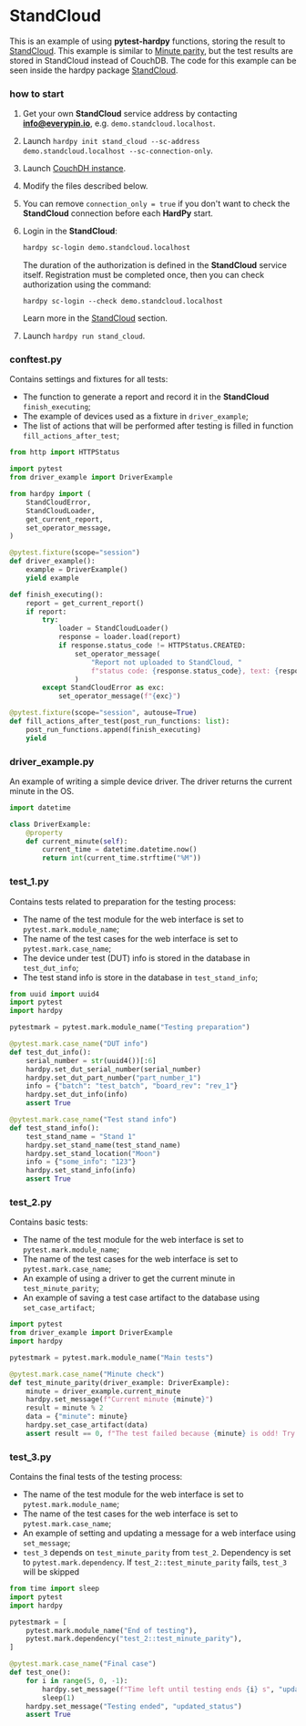 # StandCloud

This is an example of using **pytest-hardpy** functions, storing
the result to [StandCloud](./../documentation/stand_cloud.md).
This example is similar to [Minute parity](./minute_parity.md),
but the test results are stored in StandCloud instead of CouchDB.
The code for this example can be seen inside the hardpy package
[StandCloud](https://github.com/everypinio/hardpy/tree/main/examples/stand_cloud).


### how to start

1. Get your own **StandCloud** service address by contacting **info@everypin.io**, e.g. `demo.standcloud.localhost`.
2. Launch `hardpy init stand_cloud --sc-address demo.standcloud.localhost --sc-connection-only`.
3. Launch [CouchDH instance](../documentation/database.md#couchdb-instance).
4. Modify the files described below.
5. You can remove `connection_only = true` if you don't want to check the
    **StandCloud** connection before each **HardPy** start.
6. Login in the **StandCloud**:

    ```bash
    hardpy sc-login demo.standcloud.localhost
    ```

    The duration of the authorization is defined in the **StandCloud** service itself.
    Registration must be completed once, then you can check authorization
    using the command:

    ```
    hardpy sc-login --check demo.standcloud.localhost
    ```

    Learn more in the [StandCloud](./../documentation/stand_cloud.md) section.


7. Launch `hardpy run stand_cloud`.

### conftest.py

Contains settings and fixtures for all tests:

- The function to generate a report and record it in the **StandCloud** `finish_executing`;
- The example of devices used as a fixture in `driver_example`;
- The list of actions that will be performed after testing is filled in function `fill_actions_after_test`;

```python
from http import HTTPStatus

import pytest
from driver_example import DriverExample

from hardpy import (
    StandCloudError,
    StandCloudLoader,
    get_current_report,
    set_operator_message,
)

@pytest.fixture(scope="session")
def driver_example():
    example = DriverExample()
    yield example

def finish_executing():
    report = get_current_report()
    if report:
        try:
            loader = StandCloudLoader()
            response = loader.load(report)
            if response.status_code != HTTPStatus.CREATED:
                set_operator_message(
                    "Report not uploaded to StandCloud, "
                    f"status code: {response.status_code}, text: {response.text}",
                )
        except StandCloudError as exc:
            set_operator_message(f"{exc}")

@pytest.fixture(scope="session", autouse=True)
def fill_actions_after_test(post_run_functions: list):
    post_run_functions.append(finish_executing)
    yield
```

### driver_example.py

An example of writing a simple device driver.
The driver returns the current minute in the OS.

```python
import datetime

class DriverExample:
    @property
    def current_minute(self):
        current_time = datetime.datetime.now()
        return int(current_time.strftime("%M"))
```

### test_1.py

Contains tests related to preparation for the testing process:

- The name of the test module for the web interface is set to `pytest.mark.module_name`;
- The name of the test cases for the web interface is set to `pytest.mark.case_name`;
- The device under test (DUT) info is stored in the database in `test_dut_info`;
- The test stand info is store in the database in `test_stand_info`;

```python
from uuid import uuid4
import pytest
import hardpy

pytestmark = pytest.mark.module_name("Testing preparation")

@pytest.mark.case_name("DUT info")
def test_dut_info():
    serial_number = str(uuid4())[:6]
    hardpy.set_dut_serial_number(serial_number)
    hardpy.set_dut_part_number("part_number_1")
    info = {"batch": "test_batch", "board_rev": "rev_1"}
    hardpy.set_dut_info(info)
    assert True

@pytest.mark.case_name("Test stand info")
def test_stand_info():
    test_stand_name = "Stand 1"
    hardpy.set_stand_name(test_stand_name)
    hardpy.set_stand_location("Moon")
    info = {"some_info": "123"}
    hardpy.set_stand_info(info)
    assert True
```

### test_2.py

Contains basic tests:

- The name of the test module for the web interface is set to `pytest.mark.module_name`;
- The name of the test cases for the web interface is set to `pytest.mark.case_name`;
- An example of using a driver to get the current minute in `test_minute_parity`;
- An example of saving a test case artifact to the database using `set_case_artifact`;

```python
import pytest
from driver_example import DriverExample
import hardpy

pytestmark = pytest.mark.module_name("Main tests")

@pytest.mark.case_name("Minute check")
def test_minute_parity(driver_example: DriverExample):
    minute = driver_example.current_minute
    hardpy.set_message(f"Current minute {minute}")
    result = minute % 2
    data = {"minute": minute}
    hardpy.set_case_artifact(data)
    assert result == 0, f"The test failed because {minute} is odd! Try again!"
```

### test_3.py

Contains the final tests of the testing process:

- The name of the test module for the web interface is set to `pytest.mark.module_name`;
- The name of the test cases for the web interface is set to `pytest.mark.case_name`;
- An example of setting and updating a message for a web interface using `set_message`;
- `test_3` depends on `test_minute_parity` from `test_2`.
Dependency is set to `pytest.mark.dependency`.
If `test_2::test_minute_parity` fails, `test_3` will be skipped

```python
from time import sleep
import pytest
import hardpy

pytestmark = [
    pytest.mark.module_name("End of testing"),
    pytest.mark.dependency("test_2::test_minute_parity"),
]

@pytest.mark.case_name("Final case")
def test_one():
    for i in range(5, 0, -1):
        hardpy.set_message(f"Time left until testing ends {i} s", "updated_status")
        sleep(1)
    hardpy.set_message("Testing ended", "updated_status")
    assert True
```

